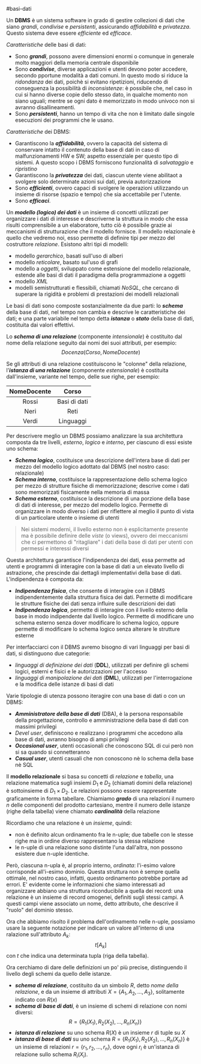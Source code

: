 #basi-dati

Un **DBMS** è un sistema software in grado di gestire collezioni di dati che siano *grandi*, *condivise* e *persistenti*, assicurando *affidabilità* e *privatezza*. Questo sistema deve essere *efficiente* ed *efficace*.

_Caratteristiche_ delle basi di dati:
- Sono ***grandi***, possono avere dimensioni enormi o comunque in generale molto maggiori della memoria centrale disponibile
- Sono ***condivise***, diverse applicazioni e utenti devono poter accedere, secondo pportune modalità a dati comuni. In questo modo si riduce la *ridondanza* dei dati, poichè si evitano ripetizioni, riducendo di conseguenza la possibilità di *inconsistenze*: è possibile che, nel caso in cui si hanno diverse copie dello stesso dato, in qualche momento non siano uguali; mentre se ogni dato è memorizzato in modo univoco non si avranno disallineamenti. 
- Sono ***persistenti***, hanno un tempo di vita che non è limitato dalle singole esecuzioni dei programmi che le usano.

*Caratteristiche* dei DBMS:
- Garantiscono la ***affidabilità***, ovvero la capacità del sistema di conservare intatto il contenuto della base di dati in caso di malfunzionamenti HW e SW; aspetto essenziale per questo tipo di sistemi. A questo scopo i DBMS forniscono funzionalità di *salvataggio* e *ripristino*
- Garantiscono la ***privatezza*** dei dati, ciascun utente viene abilitaot a svolgere solo determinate azioni sui dati, previa autorizzazione
- Sono ***efficienti***, ovvero capaci di svolgere le operazioni utilizzando un insieme di risorse (spazio e tempo) che sia accettabile per l'utente.
- Sono ***efficaci***.

Un ***modello (logico) dei dati*** è un insieme di concetti utilizzati per organizzare i dati di interesse e descriverne la struttura in modo che essa risulti comprensibile a un elaboratore, tutto ciò è possibile grazie ai meccanismi di strutturazione che il modello fornisce. Il modello relazionale è quello che vedremo noi, esso permette di definire tipi per mezzo del costruttore *relazione*.
Esistono altri tipi di modelli:
- modello *gerarchico*, basati sull'uso di alberi 
- modello *reticolare*, basato sul'uso di grafi
- modello a *oggetti*, sviluppato come estensione del modello relazionale, estende alle basi di dati il paradigma della programmazione a oggetti
- modello *XML*
- modelli semistrutturati e flessibili, chiamati *NoSQL*, che cercano di superare la rigidità e problemi di prestazioni dei modelli relazionali

Le basi di dati sono composte sostanzialmente da due parti: lo ***schema*** della base di dati, nel tempo non cambia e descrive le caratteristiche dei dati; e una parte variabile nel tempo detta ***istanza*** o ***stato*** della base di dati, costituita dai valori effettivi.

Lo ***schema di una relazione*** (componente *intensionale*) è costituito dal nome della relazione seguito dai nomi dei suoi attributi, per esempio:
$$
Docenza(Corso, NomeDocente)
$$

Se gli attributi di una relazione costituiscono le "colonne" della relazione, l'***istanza di una relazione*** (componente *estensionale*) è costituita dall'insieme, variante nel tempo, delle sue righe, per esempio:

| NomeDocente |    Corso     | 
|:-----------:|:------------:|
|    Rossi    | Basi di dati |
|    Neri     |     Reti     |
|    Verdi    |  Linguaggi   |

Per descrivere meglio un DBMS possiamo analizzare la sua architettura composta da tre livelli, *esterno*, *logico* e *interno*, per ciascuno di essi esiste uno schema:
- ***Schema logico***, costituisce una descrizione dell'intera base di dati per mezzo del modello logico adottato dal DBMS (nel nostro caso: relazionale)
- ***Schema interno***, costituisce la rappresentazione dello schema logico per mezzo di strutture fisiche di memorizzazione; descrive come i dati sono memorizzati fisicamente nella memoria di massa
- ***Schema esterno***, costituisce la descrizione di una porzione della base di dati di interesse, per mezzo del modello logico. Permette di organizzare in modo diverso i dati per riflettere al meglio il punto di vista di un particolare utente o insieme di utenti

>Nei sistemi moderni, il livello esterno non è esplicitamente presente ma è possibile definire delle *viste* (o views), ovvero dei meccanismi che ci permettono di "ritagliare" i dati della base di dati per utenti con permessi e interessi diversi

Questa architettura garantisce l'indipendenza dei dati, essa permette ad utenti e programmi di interagire con la base di dati a un elevato livello di astrazione, che prescinde dai dettagli implementativi della base di dati. L'indipendenza è composta da:
- ***Indipendenza fisica***, che consente di interagire con il DBMS indipendentemente dalla struttura fisica dei dati. Permette di modificare le strutture fisiche dei dati senza influire sulle descrizioni dei dati
- ***Indipendenza logica***, permette di interagire con il livello esterno della base in modo indipendente dal livello logico. Permette di modificare uno schema esterno senza dover modificare lo schema logico, oppure permette di modificare lo schema logico senza alterare le strutture esterne

Per interfacciarci con il DBMS avremo bisogno di vari linguaggi per basi di dati, si distinguono due categorie:
- *linguaggi di definizione dei dati* (**DDL**), utilizzati per definire gli schemi logici, esterni e fisici e le autorizzazioni per l'accesso
- *linguaggi di manipolazione dei dat*i (**DML**), utilizzati per l'interrogazione e la modifica delle istanze di basi di dati

Varie tipologie di utenza possono iteragire con una base di dati o con un DBMS:
- ***Amministratore della base di dati*** (DBA), è la persona responsabile della progettazione, controllo e amministrazione della base di dati con massimi privilegi
- *Devel user*, definiscono e realizzano i programmi che accedono alla base di dati, avranno bisogno di ampi privilegi
- ***Occasional user***, utenti occasionali che conoscono SQL di cui però non si sa quando si connetteranno
- ***Casual user***, utenti casuali che non conoscono nè lo schema della base nè SQL

Il **modello relazionale** si basa su concetti di *relazione* e *tabella*, una relazione matematica sugli insiemi $D_1$ e $D_2$ (chiamati domini della relazione) è sottoinsieme di $D_1 \times D_2$. Le relazioni possono essere rappresentate graficamente in forma tabellare. 
Chiamiamo ***grado*** di una relazioni il numero $n$ delle componenti del prodotto cartesiano, mentre il numero delle istanze (righe della tabella) viene chiamato ***cardinalità*** della relazione

Ricordiamo che una relazione è un *insieme*, quindi:
- non è definito alcun ordinamento fra le n-uple; due tabelle con le stesse righe ma in ordine diverso rappresentano la stessa relazione
- le n-uple di una relazione sono distinte l'una dall'altra, non possono esistere due n-uple identiche.

Però, ciascuna n-upla è, al proprio interno, *ordinata*: l'i-esimo valore corrisponde all'i-esimo dominio. Questa struttura non è sempre quella ottimale, nel nostro caso, infatti, questo ordinamento potrebbe portare ad errori. E' evidente come le informazioni che siamo interessati ad organizzare abbiano una struttura riconducibile a quella dei record: una relazione è un insieme di record omogenei, definiti sugli stessi campi. A questi campi viene associato un nome, detto attributo, che descrive il "ruolo" del dominio stesso.

Ora che abbiamo risolto il problema dell'ordinamento nelle n-uple, possiamo usare la seguente notazione per indicare un valore all'interno di una ralazione sull'attributo $A_k$:
$$
t[A_k]
$$
con $t$ che indica una determinata tupla (riga della tabella).

Ora cerchiamo di dare delle definizioni un po' più precise, distinguendo il livello degli schemi da quello delle istanze.
- ***schema di relazione***, costituito da un simbolo $R$, detto *nome della relazione*, e da un insieme di attributi $X = \{ A_1, A_2, ..., A_3 \}$, solitamente indicato con $R(x)$ 
- ***schema di base di dati***, è un insieme di schemi di relazione con nomi diversi:
$$
R = \{R_1(X_1), R_2(X_2), ..., R_n(X_n)\}
$$
- ***istanza di relazione*** su uno schema $R(X)$ è un insieme $r$ di tuple su $X$ 
- ***istanza di base di dati*** su uno schema $R = \{R_1(X_1), R_2(X_2), ..., R_n(X_n)\}$ è un insieme di relazioni $r = \{r_1, r_2, ..., r_n\}$, dove ogni $r_i$ è un'istanza di relazione sullo schema $R_i(X_i)$.